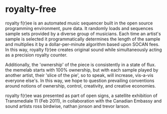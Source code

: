 # royalty-free

royalty f(r)ee is an automated music sequencer built in the open source programming environment, pure data. It randomly loads and sequences sample sets provided by a diverse group of musicians. Each time an artist's sample is selected it programmatically determines the length of the sample and multiplies it by a dollar-per-minute algorithm based upon SOCAN fees. In this way, royalty f(r)ee creates original sound while simultaneously acting as a precision royalty counter.

Additionally, the 'ownership' of the piece is consistently in a state of flux. the memelab starts with 100% ownership, but with each sample played by another artist, their 'slice of the pie', so to speak, will increase, vis-a-vis everyone else's. In this way, we hope to question prevailing conventions around notions of ownership, control, creativity, and creative economies.

royalty f(r)ee was presented as part of open signs, a satellite exhibition of Transmediale 11 (Feb 2011), in collaboration with the Canadian Embassy and sound artists ross birdwise, nathan jonson and trevor larson. 
